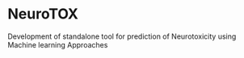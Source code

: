 # NeuroTOX
Development of standalone tool for prediction of Neurotoxicity using Machine learning Approaches
